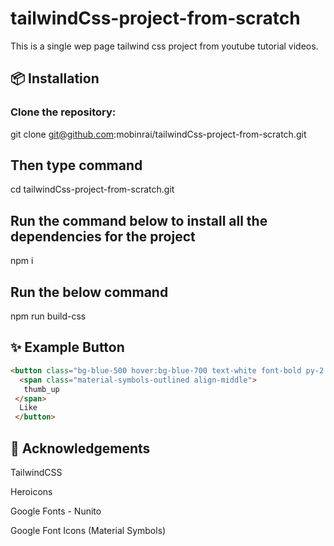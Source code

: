 # tailwindCss-project-from-scratch

This is a single wep page tailwind css project from youtube tutorial videos. 

##  📦 Installation

### Clone the repository:

git clone git@github.com:mobinrai/tailwindCss-project-from-scratch.git

## Then type command
cd tailwindCss-project-from-scratch.git

## Run the command below to install all the dependencies for the project
npm i

## Run the below command 
npm run build-css

## ✨ Example Button
```html
<button class="bg-blue-500 hover:bg-blue-700 text-white font-bold py-2 px-4 rounded">
  <span class="material-symbols-outlined align-middle">
   thumb_up
 </span>
  Like
 </button>
```


## 🙌 Acknowledgements

TailwindCSS

Heroicons

Google Fonts - Nunito

Google Font Icons (Material Symbols)
